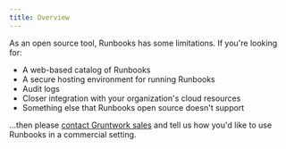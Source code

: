 ```yaml
---
title: Overview
---
```


As an open source tool, Runbooks has some limitations. If you're looking for:

- A web-based catalog of Runbooks
- A secure hosting environment for running Runbooks
- Audit logs
- Closer integration with your organization's cloud resources
- Something else that Runbooks open source doesn't support

...then please [contact Gruntwork sales](https://www.gruntwork.io/contact) and tell us how you'd like to use Runbooks in a commercial setting.